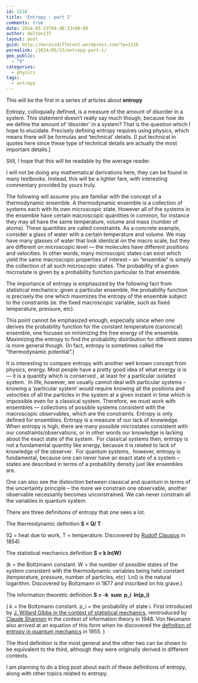 ```yaml
---
id: 1516
title: 'Entropy : part I'
comments: true
date: 2014-05-23T04:48:13+00:00
author: delton137
layout: post
guid: http://moreisdifferent.wordpress.com/?p=1516
permalink: /2014/05/23/entropy-part-i/
geo_public:
  - "0"
categories:
  - physics
tags:
  - entropy
---
```

This will be the first in a series of articles about **entropy**

Entropy, colloquially defined, is a measure of the amount of disorder in a system. This statement doesn’t really say much though, because how do we define the amount of ‘disorder’ in a system? That is the question which I hope to elucidate. Precisely defining entropy requires using physics, which means there will be formulas and ‘technical’ details. [I put technical in quotes here since these type of technical details are actually the most important details.]

Still, I hope that this will be readable by the average reader.

<!--more-->

I will not be doing any mathematical derivations here, they can be found in many textbooks. Instead, this will be a lighter fare, with interesting commentary provided by yours truly.

The following will assume you are familiar with the concept of a thermodynamic ensemble. A thermodynamic ensemble is a collection of systems each with its own microscopic state. However all of the systems in the ensemble have certain macroscopic quantities in common, for instance they may all have the same temperature, volume and mass (number of atoms). These quantities are called constraints. As a concrete example, consider a glass of water with a certain temperature and volume. We may have many glasses of water that look identical on the macro scale, but they are different on microscopic level &#8212; the molecules have different positions and velocities. In other words, many microscopic states can exist which yield the same macroscopic properties of interest &#8211; an &#8220;ensemble&#8221; is simply the collection of all such microscopic states. The probability of a given microstate is given by a probability function particular to that ensemble.

The importance of entropy is emphasized by the following fact from statistical mechanics: given a particular ensemble, the probability function is precisely the one which maximizes the entropy of the ensemble subject to the constraints (ie. the fixed macroscopic variable, such as fixed temperature, pressure, etc).

This point cannot be emphasized enough, especially since when one derives the probability function for the constant temperature (canonical) ensemble, one focuses on minimizing the free energy of the ensemble. Maximizing the entropy to find the probability distribution for different states is more general though. (In fact, entropy is sometimes called the &#8220;thermodynamic potential&#8221;.)

It is interesting to compare entropy with another well known concept from physics, energy. Most people have a pretty good idea of what energy is is &#8212; it is a quantity which is conserved , at least for a particular isolated system.  In life, however, we usually cannot deal with particular systems &#8211; knowing a &#8216;particular system&#8217; would require knowing all the positions and velocities of all the particles in the system at a given instant in time which is impossible even for a classical system. Therefore, we must work with ensembles &#8212; collections of possible systems consistent with the macroscopic observables, which are the constraints. Entropy is only defined for ensembles. Entropy is a measure of our lack of knowledge. When entropy is high, there are many possible microstates consistent with our constraints/observations, or in other words our knowledge is lacking about the exact state of the system.  For classical systems then, entropy is not a fundamental quantity like energy, because it is related to lack of knowledge of the observer.  For quantum systems,  however, entropy is fundamental, because one can never have an exact state of a system &#8211; states are described in terms of a probability density just like ensembles are.

One can also see the distinction between classical and quantum in terms of the uncertainty principle &#8211; the more we constrain one observable, another observable necessarily becomes unconstrained. We can never constrain all the variables in quantum system.

There are three definitions of entropy that one sees a lot.

The thermodynamic definition **S = Q/ T**

(Q = heat due to work, T = temperature. Discovered by [Rudolf Clausius](http://en.wikipedia.org/wiki/Rudolf_Clausius) in 1854)

The statistical mechanics definition **S = k ln(W)**

(k = the Boltzmann constant. W = the number of possible states of the system consistent with the thermodynamic variables being held constant (temperature, pressure, number of particles, etc)  Ln() is the natural logarithm. Discovered by Boltzmann in 1877 and inscribed on his grave.)

The information theoretic definition **S = -k  sum  p\_i  ln(p\_i)**

( k = the Boltzmann constant. p_i = the probability of state i. First introduced by [J. Willard Gibbs in the context of statistical mechanics](http://en.wikipedia.org/wiki/Gibbs_entropy#Gibbs_Entropy_Formula), reintroduced by [Claude Shannon](http://en.wikipedia.org/wiki/Shannon_entropy) in the context of information theory in 1948. Von Neumann also arrived at an equation of this form when he discovered the [definition of entropy in quantum mechanics](http://en.wikipedia.org/wiki/Von_Neumann_entropy) in 1955. )

The third definition is the most general and the other two can be shown to be equivalent to the third, although they were originally derived in different contexts.

I am planning to do a blog post about each of these definitions of entropy, along with other topics related to entropy.
